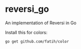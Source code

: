 # reversi_go
An implementation of Reversi in Go


Install this for colors:

    go get github.com/fatih/color

